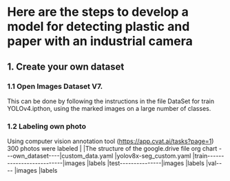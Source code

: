# Here are the steps to develop a model for detecting plastic and paper with an industrial camera
## 1. Create your own dataset
### 1.1 Open Images Dataset V7.
This can be done by following the instructions in the file DataSet for train YOLOv4.ipthon, using the marked images on a large number of classes. 
### 1.2 Labeling own photo 
Using computer vision annotation tool (https://app.cvat.ai/tasks?page=1) 300 photos were labeled
|
|The structure of the google.drive file org chart
---own_dataset----|custom_data.yaml
                  |yolov8x-seg_custom.yaml
                  |train--------------------------|images
                                                  |labels
                  |test---------------|images
                                      |labels
                  |val---- |images
                           |labels
